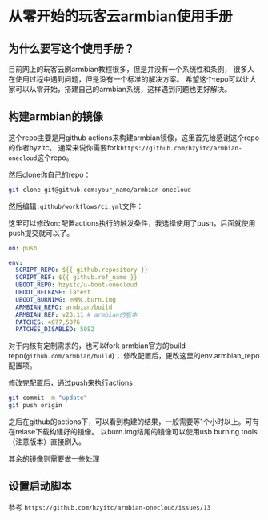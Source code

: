 # 从零开始的玩客云armbian使用手册

## 为什么要写这个使用手册？

目前网上的玩客云刷armbian教程很多，但是并没有一个系统性和条例，
很多人在使用过程中遇到问题，但是没有一个标准的解决方案。
希望这个repo可以让大家可以从零开始，搭建自己的armbian系统，这样遇到问题也更好解决。

## 构建armbian的镜像

这个repo主要是用github actions来构建armbian镜像，这里首先给感谢这个repo的作者hyzitc。
通常来说你需要fork`https://github.com/hzyitc/armbian-onecloud`这个repo。

然后clone你自己的repo：
```bash
git clone git@github.com:your_name/armbian-onecloud
```

然后编辑`.github/workflows/ci.yml`文件：

这里可以修改`on:`配置actions执行的触发条件，我选择使用了push，后面就使用push提交就可以了。

```yaml
on: push

env:
  SCRIPT_REPO: ${{ github.repository }}
  SCRIPT_REF: ${{ github.ref_name }}
  UBOOT_REPO: hzyitc/u-boot-onecloud
  UBOOT_RELEASE: latest
  UBOOT_BURNIMG: eMMC.burn.img
  ARMBIAN_REPO: armbian/build
  ARMBIAN_REF: v23.11 # armbian的版本
  PATCHES: 4077,5076
  PATCHES_DISABLED: 5082
```

对于内核有定制需求的，也可以fork armbian官方的build repo(`github.com/armbian/build`)
，修改配置后，更改这里的env.armbian_repo配置项。

修改完配置后，通过push来执行actions

```bash
git commit -m "update"
git push origin
```

之后在github的actions下，可以看到构建的结果，一般需要等1个小时以上。可有在relase下载构建好的镜像。
以burn.img结尾的镜像可以使用usb burning tools（注意版本）直接刷入。

其余的镜像则需要做一些处理

## 设置启动脚本

参考 `https://github.com/hzyitc/armbian-onecloud/issues/13`

